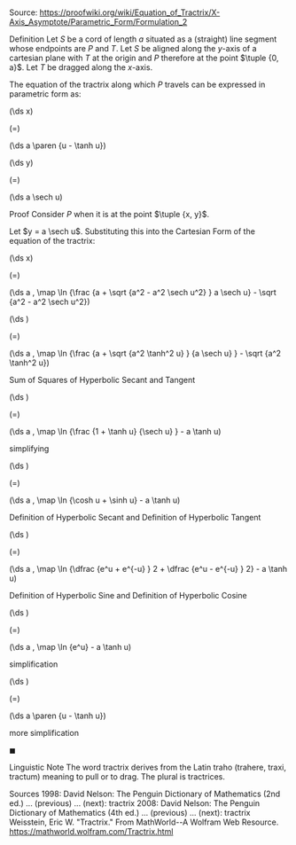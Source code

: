 # 

Source: https://proofwiki.org/wiki/Equation_of_Tractrix/X-Axis_Asymptote/Parametric_Form/Formulation_2



Definition
Let $S$ be a cord of length $a$ situated as a (straight) line segment whose endpoints are $P$ and $T$.
Let $S$ be aligned along the $y$-axis of a cartesian plane with $T$ at the origin and $P$ therefore at the point $\tuple {0, a}$.
Let $T$ be dragged along the $x$-axis.

The equation of the tractrix along which $P$ travels can be expressed in parametric form as:














\(\ds x\)

\(=\)







\(\ds a \paren {u - \tanh u}\)




















\(\ds y\)

\(=\)







\(\ds a \sech u\)











Proof
Consider $P$ when it is at the point $\tuple {x, y}$.




Let $y = a \sech u$.
Substituting this into the Cartesian Form of the equation of the tractrix:














\(\ds x\)

\(=\)







\(\ds a \, \map \ln {\frac {a + \sqrt {a^2 - a^2 \sech u^2} } a \sech u} - \sqrt {a^2 - a^2 \sech u^2}\)




















\(\ds \)

\(=\)







\(\ds a \, \map \ln {\frac {a + \sqrt {a^2 \tanh^2 u} } {a \sech u} } - \sqrt {a^2 \tanh^2 u}\)





Sum of Squares of Hyperbolic Secant and Tangent














\(\ds \)

\(=\)







\(\ds a \, \map \ln {\frac {1 + \tanh u} {\sech u} } - a \tanh u\)





simplifying














\(\ds \)

\(=\)







\(\ds a \, \map \ln {\cosh u + \sinh u} - a \tanh u\)





Definition of Hyperbolic Secant and Definition of Hyperbolic Tangent














\(\ds \)

\(=\)







\(\ds a \, \map \ln {\dfrac {e^u + e^{-u} } 2 + \dfrac {e^u - e^{-u} } 2} - a \tanh u\)





Definition of Hyperbolic Sine and Definition of Hyperbolic Cosine














\(\ds \)

\(=\)







\(\ds a \, \map \ln {e^u} - a \tanh u\)





simplification














\(\ds \)

\(=\)







\(\ds a \paren {u - \tanh u}\)





more simplification



$\blacksquare$


Linguistic Note
The word tractrix derives from the Latin traho (trahere, traxi, tractum) meaning to pull or to drag.
The plural is tractrices.


Sources
1998: David Nelson: The Penguin Dictionary of Mathematics (2nd ed.) ... (previous) ... (next): tractrix
2008: David Nelson: The Penguin Dictionary of Mathematics (4th ed.) ... (previous) ... (next): tractrix
Weisstein, Eric W. "Tractrix." From MathWorld--A Wolfram Web Resource.  https://mathworld.wolfram.com/Tractrix.html




